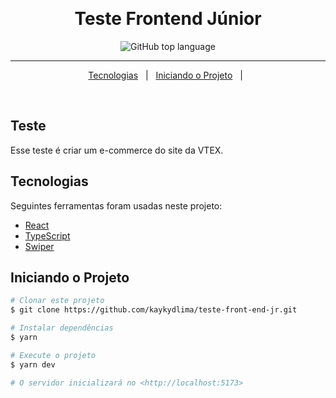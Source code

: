 &#xa0;

<h1 align="center">Teste Frontend Júnior</h1>

<p align="center">
  <img alt="GitHub top language" src="https://img.shields.io/badge/react-18.2.0-blue">
<hr>

<p align="center">
  <a href="#rocket-Tecnologias">Tecnologias</a> &#xa0; | &#xa0;
  <a href="#checkered_flag-iniciando-o-projeto">Iniciando o Projeto</a> &#xa0; | &#xa0;
</p>

<br>

## Teste

Esse teste é criar um e-commerce do site da VTEX.


## Tecnologias

Seguintes ferramentas foram usadas neste projeto:

- [React](https://pt-br.reactjs.org/)
- [TypeScript](https://www.typescriptlang.org/)
- [Swiper](https://swiperjs.com/swiper-api/)

## Iniciando o Projeto

```bash
# Clonar este projeto
$ git clone https://github.com/kaykydlima/teste-front-end-jr.git

# Instalar dependências
$ yarn

# Execute o projeto
$ yarn dev

# O servidor inicializará no <http://localhost:5173>
```